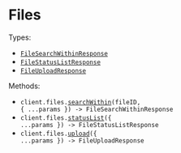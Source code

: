 # Files

Types:

- <code><a href="./src/resources/files.ts">FileSearchWithinResponse</a></code>
- <code><a href="./src/resources/files.ts">FileStatusListResponse</a></code>
- <code><a href="./src/resources/files.ts">FileUploadResponse</a></code>

Methods:

- <code title="get /files/{file_id}/search">client.files.<a href="./src/resources/files.ts">searchWithin</a>(fileID, { ...params }) -> FileSearchWithinResponse</code>
- <code title="get /files/">client.files.<a href="./src/resources/files.ts">statusList</a>({ ...params }) -> FileStatusListResponse</code>
- <code title="post /files/">client.files.<a href="./src/resources/files.ts">upload</a>({ ...params }) -> FileUploadResponse</code>
